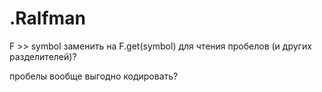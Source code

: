 # .Ralfman
F >> symbol заменить на F.get(symbol) для чтения пробелов (и других разделителей)?

 пробелы вообще выгодно кодировать? 

